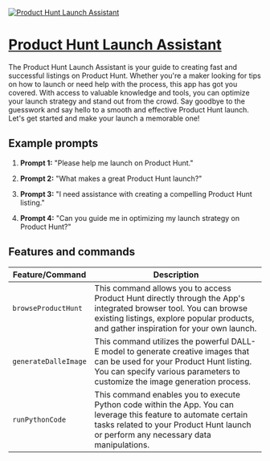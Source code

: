 [![Product Hunt Launch Assistant](https://files.oaiusercontent.com/file-Av5bxfTKC7yYLmAuy5hT8P9y?se=2123-10-17T21%3A51%3A28Z&sp=r&sv=2021-08-06&sr=b&rscc=max-age%3D31536000%2C%20immutable&rscd=attachment%3B%20filename%3Ddc1c7229-d7d1-461e-b3da-485c720919bf.png&sig=k8QVXCfag7ED6%2Bx0iVaOHEkKGRzuXpKRG9%2BVLMWga2E%3D)](https://chat.openai.com/g/g-9W25m8Uog-product-hunt-launch-assistant)

# [Product Hunt Launch Assistant](https://chat.openai.com/g/g-9W25m8Uog-product-hunt-launch-assistant)

The Product Hunt Launch Assistant is your guide to creating fast and successful listings on Product Hunt. Whether you're a maker looking for tips on how to launch or need help with the process, this app has got you covered. With access to valuable knowledge and tools, you can optimize your launch strategy and stand out from the crowd. Say goodbye to the guesswork and say hello to a smooth and effective Product Hunt launch. Let's get started and make your launch a memorable one!

## Example prompts

1. **Prompt 1:** "Please help me launch on Product Hunt."

2. **Prompt 2:** "What makes a great Product Hunt launch?"

3. **Prompt 3:** "I need assistance with creating a compelling Product Hunt listing."

4. **Prompt 4:** "Can you guide me in optimizing my launch strategy on Product Hunt?"

## Features and commands

| Feature/Command | Description |
| --- | --- |
| `browseProductHunt` | This command allows you to access Product Hunt directly through the App's integrated browser tool. You can browse existing listings, explore popular products, and gather inspiration for your own launch. |
| `generateDalleImage` | This command utilizes the powerful DALL-E model to generate creative images that can be used for your Product Hunt listing. You can specify various parameters to customize the image generation process. |
| `runPythonCode` | This command enables you to execute Python code within the App. You can leverage this feature to automate certain tasks related to your Product Hunt launch or perform any necessary data manipulations. |